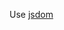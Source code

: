 Use [jsdom][]

[jsdom]: https://github.com/tmpvar/jsdom  "tmpvar/jsdom: A JavaScript implementation of the WHATWG DOM and HTML standards, for use with node.js"
